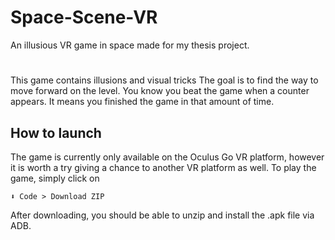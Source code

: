 # Space-Scene-VR
 An illusious VR game in space made for my thesis project.
 #
 This game contains illusions and visual tricks
 The goal is to find the way to move forward on the level. You know you beat the game when a counter appears. It means you finished the game in that amount of time.
 
## How to launch

The game is currently only available on the Oculus Go VR platform, however it is worth a try giving a chance to another VR platform as well. To play the game, simply click on

`⬇ Code > Download ZIP`

After downloading, you should be able to unzip and install the .apk file via ADB.
